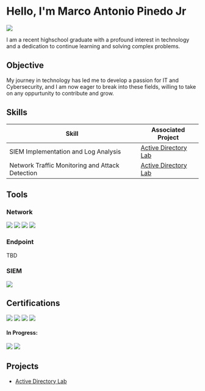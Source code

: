 # Hello, I'm Marco Antonio Pinedo Jr
<a href="https://linkedin.com/in/marco-pinedo-821206285"><img src="https://img.shields.io/badge/-LinkedIn-0072b1?&style=for-the-badge&logo=linkedin&logoColor=white" /></a>

I am a recent highschool graduate with a profound interest in technology and a dedication to continue learning and solving complex problems.

## Objective

My journey in technology has led me to develop a passion for IT and Cybersecurity, and I am now eager to break into these fields, willing to take on any oppurtunity to contribute and grow.

## Skills

| Skill                                         | Associated Project         |
|-----------------------------------------------|----------------------------|
| SIEM Implementation and Log Analysis          | <a href="https://github.com/MAPinedoJr/Active-Directory-Lab/tree/main">Active Directory Lab</a>|
| Network Traffic Monitoring and Attack Detection | <a href="https://github.com/MAPinedoJr/Active-Directory-Lab/tree/main">Active Directory Lab</a>|

## Tools

### Network
<div>
    <img src="https://img.shields.io/badge/-Wireshark-1679A7?&style=for-the-badge&logo=Wireshark&logoColor=white" />
    <img src="https://img.shields.io/badge/-Cisco%20Packet%20Tracer-1BA0D7?&style=for-the-badge&logo=cisco&logoColor=white" />
    <img src="https://img.shields.io/badge/-Active%20Directory-0078D4?&style=for-the-badge&logo=Active%20Directory&logoColor=white" />
    <img src="https://img.shields.io/badge/-pfSense-333333?&style=for-the-badge&logo=pfSense&logoColor=E36200" />

</div>

### Endpoint
<div>
    TBD
</div>

### SIEM
<div>
    <img src="https://img.shields.io/badge/-Splunk-000000?&style=for-the-badge&logo=Splunk&logoColor=white" />
</div>

## Certifications
<div>
<img src="https://img.shields.io/badge/-Network%2B-007ACC?&style=for-the-badge&logo=CompTIA&logoColor=white" />
<img src="https://img.shields.io/badge/-A%2B-4D4D4D?&style=for-the-badge&logo=CompTIA&logoColor=white" />
<img src="https://img.shields.io/badge/-ISC2%20CC-003366?style=for-the-badge&logo=ISC2&logoColor=white" />
<img src="https://img.shields.io/badge/-TestOut%20Security%20Pro-3E8DCC?style=for-the-badge&logo=TestOut&logoColor=white" />


    
<br>


#### In Progress:
<img src="https://img.shields.io/badge/-Security%2B-FF0000?&style=for-the-badge&logo=CompTIA&logoColor=white" />
<img src="https://img.shields.io/badge/-Linux%2B-1793D1?style=for-the-badge&logo=Linux&logoColor=white" />

</div>

## Projects
- <a href="https://github.com/MAPinedoJr/Active-Directory-Lab/tree/main">Active Directory Lab</a>
